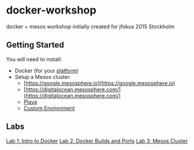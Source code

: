 # docker-workshop

docker + mesos workshop initially created for jfokus 2015 Stockholm

## Getting Started

You will need to install:

* Docker (for your [platform](https://docs.docker.com/installation/))
* Setup a Mesos cluster:
	* [https://google.mesosphere.io](https://google.mesosphere.io)
	* [https://digitalocean.mesosphere.com/](https://digitalocean.mesosphere.com/)
	* [Playa](https://github.com/mesosphere/playa-mesos)
	* [Custom Environment](http://mesosphere.com/docs/getting-started/datacenter/install/)
	
## Labs

[Lab 1: Intro to Docker](lab1.md)
[Lab 2: Docker Builds and Ports](lab2)
[Lab 3: Mesos Cluster](lab3)
